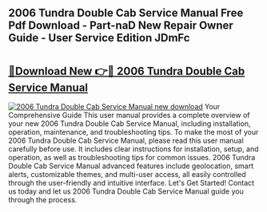 ## 2006 Tundra Double Cab Service Manual Free Pdf Download - Part-naD New Repair Owner Guide - User Service Edition JDmFc

# <h2><a href="http://bc28502.oget.top/?id=2006+Tundra+Double+Cab+Service+Manual">🔗Download New 👉🔴 2006 Tundra Double Cab Service Manual</a></h2>

[![2006 Tundra Double Cab Service Manual new download](https://i.imgur.com/5g1atiW.png)](http://bc28502.oget.top/?id=2006+Tundra+Double+Cab+Service+Manual)
Your Comprehensive Guide This user manual provides a complete overview of your new 2006 Tundra Double Cab Service Manual, including installation, operation, maintenance, and troubleshooting tips. To make the most of your 2006 Tundra Double Cab Service Manual, please read this user manual carefully before use. It includes clear instructions for installation, setup, and operation, as well as troubleshooting tips for common issues. 2006 Tundra Double Cab Service Manual advanced features include geolocation, smart alerts, customizable themes, and multi-user access, all easily controlled through the user-friendly and intuitive interface. Let's Get Started! Contact us today and let us 2006 Tundra Double Cab Service Manual guide you through the process.
